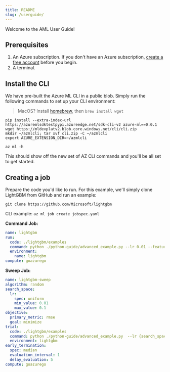 ```yaml
---
title: README
slug: /userguide/
---
```


Welcome to the AML User Guide!

## Prerequisites

1. An Azure subscription. If you don't have an Azure subscription, [create a free account](https://aka.ms/amlfree) before you begin.
2. A terminal.

## Install the CLI

We have pre-built the Azure ML CLI in a public blob. Simply run the following commands to set up your CLI environment:

> MacOS? Install [homebrew](https://brew.sh), then `brew install wget`

```console
pip install --extra-index-url https://azuremlsdktestpypi.azureedge.net/sdk-cli-v2 azure-ml==0.0.1
wget https://mldevplatv2.blob.core.windows.net/cli/cli.zip
mkdir ~/azmlcli; tar xvf cli.zip -C ~/azmlcli
export AZURE_EXTENSION_DIR=~/azmlcli

az ml -h
```

This should show off the new set of AZ CLI commands and you'll be all set to get started.

## Creating a job

Prepare the code you'd like to run. For this example, we'll simply clone LightGBM from GitHub and run an example:

```console
git clone https://github.com/Microsoft/lightgbm
```

CLI example: ```az ml job create jobspec.yaml```

**Command Job:**

```yaml
name: lightgbm
run:
  code: ./lightgbm/examples
  command: python ./python-guide/advanced_example.py --lr 0.01 --feature_fraction 0.7 --bagging_fraction 0.6
  environment:
    name: lightgbm
compute: goazurego
```

**Sweep Job:**

```yaml
name: lightgbm-sweep
algorithm: random
search_space:
  lr:
    spec: uniform
    min_value: 0.01
    max_value: 0.1
objective:
  primary_metric: rmse
  goal: minimize
trial:
  code: ./lightgbm/examples
  command: python ./python-guide/advanced_example.py  --lr {search_space.lr} --feature_fraction 0.7 --bagging_fraction 0.6
  environment: lightgbm
early_termination:
  spec: median
  evaluation_interval: 1
  delay_evaluation: 5
compute: goazurego
```
